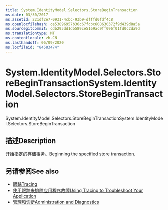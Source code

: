 ```yaml
---
title: System.IdentityModel.Selectors.StoreBeginTransaction
ms.date: 03/30/2017
ms.assetid: 221df2e7-0931-4cbc-93b9-dfffd0fdf4c8
ms.openlocfilehash: ce53896957b36c67fcbc608630372f9d439d8a5a
ms.sourcegitcommit: cdb295dd1db589ce5169ac9ff096f01fd0c2da9d
ms.translationtype: MT
ms.contentlocale: zh-CN
ms.lasthandoff: 06/09/2020
ms.locfileid: "84583474"
---
```

# <a name="systemidentitymodelselectorsstorebegintransaction"></a><span data-ttu-id="fe91a-102">System.IdentityModel.Selectors.StoreBeginTransaction</span><span class="sxs-lookup"><span data-stu-id="fe91a-102">System.IdentityModel.Selectors.StoreBeginTransaction</span></span>
<span data-ttu-id="fe91a-103">System.IdentityModel.Selectors.StoreBeginTransaction</span><span class="sxs-lookup"><span data-stu-id="fe91a-103">System.IdentityModel.Selectors.StoreBeginTransaction</span></span>  
  
## <a name="description"></a><span data-ttu-id="fe91a-104">描述</span><span class="sxs-lookup"><span data-stu-id="fe91a-104">Description</span></span>  
 <span data-ttu-id="fe91a-105">开始指定的存储事务。</span><span class="sxs-lookup"><span data-stu-id="fe91a-105">Beginning the specified store transaction.</span></span>  
  
## <a name="see-also"></a><span data-ttu-id="fe91a-106">另请参阅</span><span class="sxs-lookup"><span data-stu-id="fe91a-106">See also</span></span>

- [<span data-ttu-id="fe91a-107">跟踪</span><span class="sxs-lookup"><span data-stu-id="fe91a-107">Tracing</span></span>](index.md)
- [<span data-ttu-id="fe91a-108">使用跟踪来排除应用程序故障</span><span class="sxs-lookup"><span data-stu-id="fe91a-108">Using Tracing to Troubleshoot Your Application</span></span>](using-tracing-to-troubleshoot-your-application.md)
- [<span data-ttu-id="fe91a-109">管理和诊断</span><span class="sxs-lookup"><span data-stu-id="fe91a-109">Administration and Diagnostics</span></span>](../index.md)
